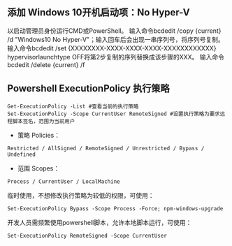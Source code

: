 ## 添加 Windows 10开机启动项：No Hyper-V

以启动管理员身份运行CMD或PowerShell。
输入命令bcdedit /copy {current} /d "Windows10 No Hyper-V"；输入回车后会出现一串序列号，将序列号复制。
输入命令bcdedit /set {XXXXXXXX-XXXX-XXXX-XXXX-XXXXXXXXXXXX} hypervisorlaunchtype OFF将第2步复制的序列替换成该步骤的XXX。
输入命令bcdedit /delete {current} /f

## Powershell ExecutionPolicy 执行策略

```shell
Get-ExecutionPolicy -List #查看当前的执行策略
Set-ExecutionPolicy -Scope CurrentUser RemoteSigned #设置执行策略为要求远程脚本签名，范围为当前用户
```

* 策略 Policies：

`Restricted / AllSigned / RemoteSigned / Unrestricted / Bypass / Undefined`

* 范围 Scopes：

`Process / CurrentUser / LocalMachine`


临时使用，不想修改执行策略为较低的权限，可使用：
```shell
Set-ExecutionPolicy Bypass -Scope Process -Force; npm-windows-upgrade
```
开发人员需频繁使用powershell脚本，允许本地脚本运行，可使用：
```shell
Set-ExecutionPolicy RemoteSigned -Scope CurrentUser
```
